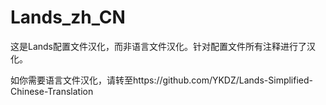 # Lands_zh_CN

这是Lands配置文件汉化，而非语言文件汉化。针对配置文件所有注释进行了汉化。

如你需要语言文件汉化，请转至https://github.com/YKDZ/Lands-Simplified-Chinese-Translation



